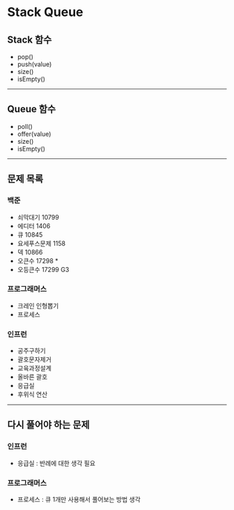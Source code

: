 # Stack Queue

## Stack 함수

- pop()
- push(value)
- size()
- isEmpty()

---

## Queue 함수

- poll()
- offer(value)
- size()
- isEmpty()

---

## 문제 목록

### 백준

- 쇠막대기 10799
- 에디터 1406
- 큐 10845
- 요세푸스문제 1158
- 덱 10866
- 오큰수 17298 *
- 오등큰수 17299 G3

### 프로그래머스

- 크레인 인형뽑기
- 프로세스

### 인프런

- 공주구하기
- 괄호문자제거
- 교육과정설계
- 올바른 괄호
- 응급실
- 후위식 연산

---

## 다시 풀어야 하는 문제

### 인프런

- 응급실 : 반례에 대한 생각 필요

### 프로그래머스

- 프로세스 : 큐 1개만 사용해서 풀어보는 방법 생각